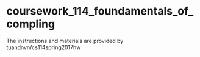 # coursework_114_foundamentals_of_compling

The instructions and materials are provided by tuandnvn/cs114spring2017hw
